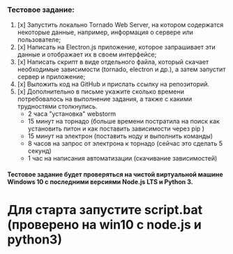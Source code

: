 ### Тестовое задание:

1. [x] Запустить локально Tornado Web Server, на котором содержатся некоторые данные, например, информация о сервере или пользователе;
2. [x] Написать на Electron.js приложение, которое запрашивает эти данные и отображает их в своем интерфейсе;
3. [x] Написать скрипт в виде отдельного файла, который скачает необходимые зависимости (tornado, electron и др.), а затем запустит сервер и приложение;
4. [x] Выложить код на GitHub и прислать ссылку на репозиторий.
5. [x] Дополнительно в письме укажите сколько времени потребовалось на выполнение задания, а также с какими трудностями столкнулись.
   - 2 часа "установка" webstorm 
   - 15 минут на торнадо (больше времени постратила на поиск как установить питон и как поставить зависимости через  pip )
   - 15 минут на электрон (поставить ноду и выполнить команды)
   - 8 часов на запрос от электрона к торнадо (сейчас это сделать 5 секунд)
   - 1 час на написания автоматизации (скачивание зависимостей)

#### Тестовое задание будет проверяться на чистой виртуальной машине Windows 10 с последними версиями Node.js LTS и Python 3.

# Для старта запустите script.bat (проверено на win10 с node.js и python3) 
